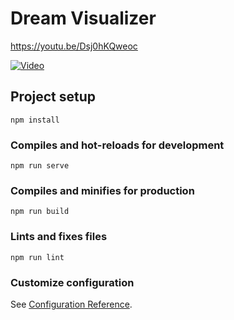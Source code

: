 # Dream Visualizer
https://youtu.be/Dsj0hKQweoc

[![Video](https://img.youtube.com/vi/Dsj0hKQweoc/0.jpg)](https://www.youtube.com/watch?v=Dsj0hKQweoc)

## Project setup
```
npm install
```

### Compiles and hot-reloads for development
```
npm run serve
```

### Compiles and minifies for production
```
npm run build
```

### Lints and fixes files
```
npm run lint
```

### Customize configuration
See [Configuration Reference](https://cli.vuejs.org/config/).
